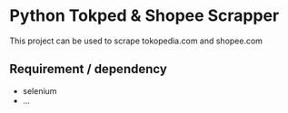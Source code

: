 # Python Tokped & Shopee Scrapper

This project can be used to scrape tokopedia.com and shopee.com


## Requirement / dependency

- selenium
- ...